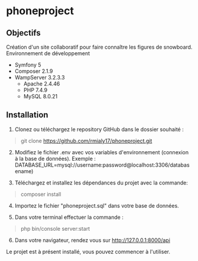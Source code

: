 # phoneproject

## Objectifs

Création d'un site collaboratif pour faire connaître les figures de snowboard.
Environnement de développement
- Symfony 5
-	Composer 2.1.9
-	WampServer 3.2.3.3
      -	Apache 2.4.46
      -	PHP 7.4.9
      -	MySQL 8.0.21

## Installation

1.	Clonez ou téléchargez le repository GitHub dans le dossier souhaité :
> git clone https://github.com/rmialy17/phoneproject.git

2.	Modifiez le fichier .env avec vos variables d'environnement (connexion à la base de données). 
    Exemple : DATABASE_URL=mysql://username:password@localhost:3306/databasename)
    
3.	Téléchargez et installez les dépendances du projet avec la commande:
> composer install

4.	Importez le fichier "phoneproject.sql" dans votre base de données.

5.	Dans votre terminal effectuer la commande :
 > php bin/console server:start

6.	Dans votre navigateur, rendez vous sur http://127.0.0.1:8000/api 

Le projet est à présent installé, vous pouvez commencer à l'utiliser.
